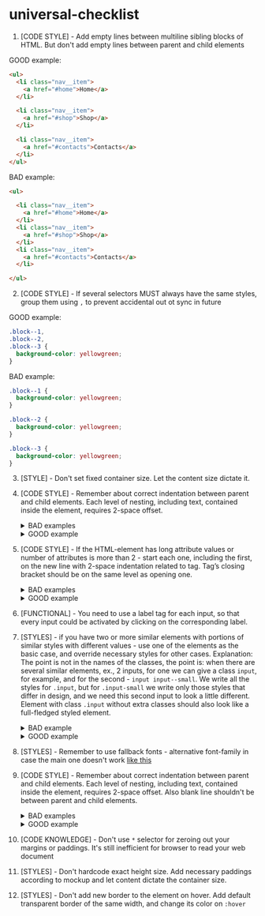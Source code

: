 # universal-checklist

1. [CODE STYLE] - Add empty lines between multiline sibling blocks of HTML.
But don't add empty lines between parent and child elements

GOOD example:
```html
<ul>
  <li class="nav__item">
    <a href="#home">Home</a>
  </li>

  <li class="nav__item">
    <a href="#shop">Shop</a>
  </li>

  <li class="nav__item">
    <a href="#contacts">Contacts</a>
  </li>
</ul>
```
BAD example:
```html
<ul>

  <li class="nav__item">
    <a href="#home">Home</a>
  </li>
  <li class="nav__item">
    <a href="#shop">Shop</a>
  </li>
  <li class="nav__item">
    <a href="#contacts">Contacts</a>
  </li>

</ul>
```

2. [CODE STYLE] - If several selectors MUST always have the same styles, group them using `,` to prevent accidental out ot sync in future

GOOD example:
```css
.block--1,
.block--2,
.block--3 {
  background-color: yellowgreen;
}
```

BAD example:
```css
.block--1 {
  background-color: yellowgreen;
}

.block--2 {
  background-color: yellowgreen;
}

.block--3 {
  background-color: yellowgreen;
}
```

3. [STYLE] - Don't set fixed container size. Let the content size dictate it.


4. [CODE STYLE] - Remember about correct indentation between parent and child
elements. Each level of nesting, including text, contained inside the element,
requires 2-space offset.
        <details>
          <summary>BAD examples</summary>
            ![html-indentations-bad-example-1](https://mate-academy.github.io/fe-program/css/checklists/html-indentations/example-bad-1.png)
        </details>
        <details>
          <summary>GOOD example</summary>
            ![html-indentations-good-example-1](https://mate-academy.github.io/fe-program/css/checklists/html-indentations/example-good-1.png)
        </details>



5. [CODE STYLE] - If the HTML-element has long attribute values or number of
attributes is more than 2 - start each one, including the first, on the new
line with 2-space indentation related to tag. Tag’s closing bracket should be
on the same level as opening one.
        <details>
          <summary>BAD examples</summary>
            ![html-attributes-bad-example-1](https://mate-academy.github.io/fe-program/css/checklists/html-attributes/example-bad-1.png)
            ![html-attributes-bad-example-2](https://mate-academy.github.io/fe-program/css/checklists/html-attributes/example-bad-2.png)
            ![html-attributes-bad-example-3](https://mate-academy.github.io/fe-program/css/checklists/html-attributes/example-bad-3.png)
            ![html-attributes-bad-example-4](https://mate-academy.github.io/fe-program/css/checklists/html-attributes/example-bad-4.png)
        </details>
        <details>
          <summary>GOOD example</summary>
            ![html-attributes-good-example-1](https://mate-academy.github.io/fe-program/css/checklists/html-attributes/example-good-1.png)
        </details>


6. [FUNCTIONAL] - You need to use a label tag for each input, so that every
input could be activated by clicking on the corresponding label.


7. [STYLES] - if you have two or more similar elements with portions of similar styles with different values - use one
of the elements as the basic case, and override necessary styles for other cases.
Explanation: The point is not in the names of the classes, the point is: when there are several similar elements, ex., 2 inputs, for one we can give a class `input`, for example, and for the second - `input input--small`. We write all the styles for `.input`, but for `.input-small` we write only those styles that differ in design, and we need this second input to look a little different.
Element with class `.input` without extra classes should also look like a full-fledged styled element.
       <details>
         <summary>BAD example</summary>
           ![css-variations-bad-example-html-1](https://mate-academy.github.io/fe-program/css/checklists/css-variations/example-bad-html-1.png)
           ![css-variations-bad-example-css-1](https://mate-academy.github.io/fe-program/css/checklists/css-variations/example-bad-css-1.png)
       </details>
       <details>
         <summary>GOOD example</summary>
           ![css-variations-good-example-html-1](https://mate-academy.github.io/fe-program/css/checklists/css-variations/example-good-html-1.png)
           ![css-variations-good-example-css-1](https://mate-academy.github.io/fe-program/css/checklists/css-variations/example-good-css-1.png)
       </details>


8. [STYLES] - Remember to use fallback fonts - alternative font-family in case the main one doesn't work [like this](https://www.w3schools.com/cssref/pr_font_font-family.asp)


9. [CODE STYLE] - Remember about correct indentation between parent and child
elements. Each level of nesting, including text, contained inside the element,
requires 2-space offset. Also blank line shouldn't be between parent and child elements.
       <details>
         <summary>BAD examples</summary>
           ![html-indentations-bad-example-1](https://mate-academy.github.io/fe-program/css/checklists/html-indentations/example-bad-1.png)
       </details>
       <details>
         <summary>GOOD example</summary>
           ![html-indentations-good-example-1](https://mate-academy.github.io/fe-program/css/checklists/html-indentations/example-good-1.png)
       </details>


10. [CODE KNOWLEDGE] - Don't use `*` selector for zeroing out your margins or paddings. It's still inefficient for browser to read your web document


11. [STYLES] - Don't hardcode exact height size. Add necessary paddings according to mockup
and let content dictate the container size.



12. [STYLES] - Don't add new border to the element on hover. Add default
transparent border of the same width, and change its color on `:hover`
